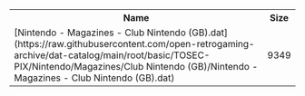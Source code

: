 <table>
<tr><th>Name</th><th>Size</th></tr>
<tr><td>[Nintendo - Magazines - Club Nintendo (GB).dat](https://raw.githubusercontent.com/open-retrogaming-archive/dat-catalog/main/root/basic/TOSEC-PIX/Nintendo/Magazines/Club Nintendo (GB)/Nintendo - Magazines - Club Nintendo (GB).dat)</td><td>9349</td></tr>
</table>
